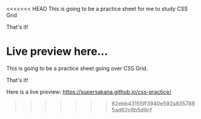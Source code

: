 <<<<<<< HEAD
This is going to be a practice sheet for me to study CSS Grid

That's it!

Live preview here...
=======
This is going to be a practice sheet going over CSS Grid.

That's it!

Here is a live preview: https://supersakana.github.io/css-practice/
>>>>>>> 62ebb43155ff3940e592a8357885ad62c6b5d9cf
